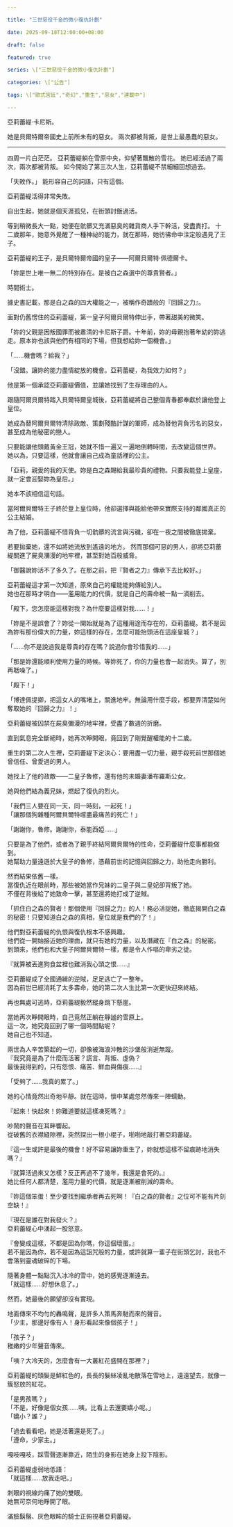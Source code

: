 ```yaml
---

title: "三世惡役千金的微小復仇計劃"

date: 2025-09-18T12:00:00+08:00

draft: false

featured: true

series: \["三世惡役千金的微小復仇計劃"]

categories: \["公告"]

tags: \["歐式宮廷","奇幻","重生","惡女","連載中"]

---
```



亞莉蕾緹·卡尼斯。

她是貝爾特爾帝國史上前所未有的惡女。
兩次都被背叛，是世上最愚蠢的惡女。

***

四周一片白茫茫。
亞莉蕾緹躺在雪原中央，仰望著飄散的雪花。
她已經活過了兩次，兩次都被背叛。
如今開始了第三次人生，亞莉蕾緹不禁細細回想過去。

「失敗作。」
能形容自己的詞語，只有這個。

亞莉蕾緹活得非常失敗。

自出生起，她就是個天涯孤兒，在街頭討飯過活。

等到稍微長大一點，她便在骯髒又充滿惡臭的雜貨商人手下幹活，受盡責打。
十二歲那年，她意外覺醒了一種神祕的能力，就在那時，她彷彿命中注定般遇見了王子。

亞莉蕾緹的王子，是貝爾特爾帝國的皇子——阿爾貝爾特·佩德爾卡。

「妳是世上唯一無二的特別存在。是被白之森選中的尊貴賢者。」

時間術士。

據史書記載，那是白之森的四大權能之一，被稱作奇蹟般的『回歸之力』。

面對仍舊愣住的亞莉蕾緹，第一皇子阿爾貝爾特伸出手，帶著甜美的微笑。

「妳的父親是因叛國罪而被肅清的卡尼斯子爵。十年前，妳的母親抱著年幼的妳逃走。原本妳也該與他們有相同的下場，但我想給妳一個機會。」

「……機會嗎？給我？」

「沒錯。讓妳的能力盡情綻放的機會。亞莉蕾緹，為我效力如何？」

他是第一個承認亞莉蕾緹價值，並讓她找到了生存理由的人。

跟隨阿爾貝爾特踏入貝爾特爾皇城後，亞莉蕾緹將自己整個青春都奉獻於讓他登上皇位。

她成為替阿爾貝爾特清除政敵、策劃殘酷計謀的軍師，成為替他背負污名的惡女，甚至成為他秘密的戀人。

只要能讓他頭戴黃金王冠，她就不惜一遍又一遍地倒轉時間，去改變這個世界。
她以為，只要這樣，他就會讓自己成為童話裡的公主。

「亞莉，親愛的我的天使。妳是白之森賜給我最珍貴的禮物。只要我能登上皇座，就一定會迎娶妳為皇后。」

她本不該相信這句話。

當阿爾貝爾特王子終於登上皇位時，他卻選擇與能給他帶來實際支持的鄰國真正的公主結婚。

為了他，亞莉蕾緹不惜背負一切骯髒的流言與污穢，卻在一夜之間被徹底拋棄。

若要拋棄她，還不如將她流放到遙遠的地方。
然而那個可惡的男人，卻將亞莉蕾緹關進了屍臭瀰漫的地牢裡，甚至對她百般威脅。

「御醫說妳活不了多久了。在那之前，把『賢者之力』傳承下去比較好。」

亞莉蕾緹這才第一次知道，原來自己的權能能夠傳給別人。  
她也在那時才明白——濫用能力的代價，就是自己的壽命被一點一滴削去。

「殿下，您怎麼能這樣對我？為什麼要這樣對我……！」

「妳是不是誤會了？妳從一開始就是為了這種用途而存在的，亞莉蕾緹。若不是因為妳有那份偉大的力量，妳這樣的存在，怎麼可能抬頭活在這座皇城？」

「……你不是說過我是尊貴的存在嗎？說過你會珍惜我的……」

「那是妳還能順利使用力量的時候。等妳死了，你的力量也會一起消失。算了，別再聒噪了。」

「殿下！」

「博達佩提卿，把這女人的嘴堵上，關進地牢。無論用什麼手段，都要弄清楚如何奪取她的『回歸之力』！」

亞莉蕾緹被囚禁在屍臭彌漫的地牢裡，受盡了數週的折磨。

直到氣息完全斷絕時，她再次睜開眼，竟回到了剛覺醒權能的十二歲。

重生的第二次人生裡，亞莉蕾緹下定決心：要用盡一切力量，親手殺死前世那個她曾信任、曾愛過的男人。

她找上了他的政敵——二皇子魯修，還有他的未婚妻潘布羅斯公女。

她與他們結為義兄妹，燃起了復仇的烈火。

「我們三人要在同一天，同一時刻，一起死！」  
「讓那個狗雜種阿爾貝爾特嚐盡最痛苦的死亡！」  

「謝謝你，魯修。謝謝你，泰能西婭……」

只要是為了他們，或者為了親手終結阿爾貝爾特的性命，亞莉蕾緹什麼事都能做到。  
她幫助力量遠遜於大皇子的魯修，憑藉前世的記憶與回歸之力，助他走向勝利。

然而結果依舊一樣。  
當復仇近在眼前時，那些被她當作兄妹的二皇子與二皇妃卻背叛了她。  
不僅在背後給了她致命一擊，甚至還將她打成了逆賊。  

「抓住白之森的賢者！那個使用『回歸之力』的人！務必活捉她，徹底揭開白之森的秘密！只要知道白之森的真相，皇位就是我們的了！」  

他們對亞莉蕾緹的仇恨與復仇根本不感興趣。  
他們從一開始接近她的理由，就只有她的力量，以及潛藏在『白之森』的秘密。  
到頭來，他們也和大皇子阿爾貝爾特一樣，都是令人作嘔的卑劣之徒。  

『就算被丟進狗食盆裡也難消我心頭之恨……』  

亞莉蕾緹成了全國通緝的逆賊，足足逃亡了一整年。  
因為前世已經消耗了太多壽命，她的第二次人生比第一次更快迎來終結。  

再也無處可逃時，亞莉蕾緹毅然縱身跳下懸崖。  

當她再次睜開眼時，自己竟然正躺在靜謐的雪原上。  
這一次，她究竟回到了哪一個時間點呢？  
她自己也不知道。  

兩世為人辛苦築起的一切，卻像被海浪沖散的沙堡般消逝無蹤。  
『我究竟是為了什麼而活著？謊言、背叛、虛偽？  
最後我得到的，只有怨恨、痛苦、鮮血與傷痕……』  

「受夠了……我真的累了。」  

她的心情竟然出奇地平靜。就在這時，懷中某處忽然傳來一陣蠕動。  

『起來！快起來！妳難道要就這樣凍死嗎？』  

吵鬧的聲音在耳畔響起。  
從破舊的衣襟縫隙裡，突然探出一根小棍子，啪啪地敲打著亞莉蕾緹。  

『這一生或許是最後的機會！好不容易讓妳重生了，妳就想這樣不留痕跡地消失嗎？』  

『就算活過來又怎樣？反正再過不了幾年，我還是會死的。』  
她比任何人都清楚，濫用力量的代價，就是逐漸被削減的壽命。  

『妳這個笨蛋！至少要找到繼承者再去死啊！『白之森的賢者』之位可不能有片刻空缺！』  

『現在是誰在對我發火？』  
亞莉蕾緹心中湧起一股怒意。  

『會變成這樣，不都是因為你嗎，你這個壞蛋。』  
若不是因為你，若不是因為這詛咒般的力量，或許就算一輩子在街頭乞討，我也不會落到靈魂破碎的下場。  

隨著身體一點點沉入冰冷的雪中，她的感覺逐漸遠去。  
「就這樣……好想休息了。」  

然而，她最後的願望卻沒有實現。  

地面傳來不均勻的轟鳴聲，是許多人策馬奔馳而來的聲音。  
「少主，那邊好像有人！身形看起來像個孩子！」  

「孩子？」  
稚嫩的少年聲音傳來。  

「咦？大冷天的，怎麼會有一大叢紅花盛開在那裡？」  

亞莉蕾緹的頭髮是鮮紅色的，長長的髮絲凌亂地散落在雪地上，遠遠望去，就像一簇怒放的紅花。  

「是男孩嗎？」  
「不是，好像是個女孩……咦，比看上去還要嬌小呢。」  
「嬌小？誰？」  

「過去看看吧，她是活著還是死了。」  
「遵命，少家主。」  

嘎吱嘎吱，踩雪聲逐漸靠近，陌生的身影在她身上投下陰影。  

亞莉蕾緹虛弱地低語：  
「就這樣……放我走吧。」  

刺眼的視線灼痛了她的雙眼。  
她無可奈何地睜開了眼。  

滿臉鬍鬚、灰色眼眸的騎士正俯視著亞莉蕾緹。  




